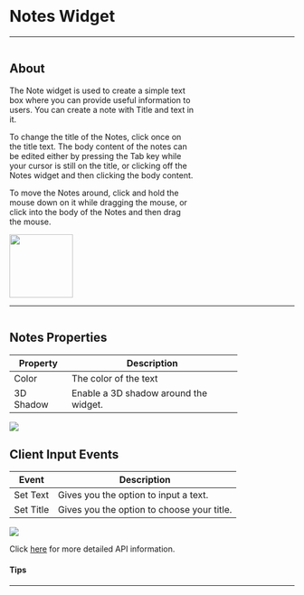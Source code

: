 <!-- Notes Widget Help Markdown -->
<link rel="stylesheet" type="text/css" media="all" href="/help/markdown_styles.css"/>
<br>

# Notes Widget

___
<div class="column-container">
<div class="column row-container" style="width:65%">


## About

The Note widget is used to create a simple text box where you can provide useful information to users. You can create a note with Title and text in it.

To change the title of the Notes, click once on the title text. The body content of the notes can be edited either by pressing the Tab key while your cursor is still on the title, or clicking off the Notes widget and then clicking the body content.

To move the Notes around, click and hold the mouse down on it while dragging the mouse, or click into the body of the Notes and then drag the mouse.

</div>

<div class="column row-container">
<img src="/images/help/notes/notes.png" width="112" height="112">
</div>
</div>

___

<div class="column-container">
<div class="column row-container" style="width:80%;">

## Notes Properties
| Property | Description |
| -------- | ----------- |
| Color | The color of the text |
|3D Shadow | Enable a 3D shadow around the widget. |

</div>
<div class="column row-container">
<img src="/images/help/notes/notes_specific.png">
</div>
</div>

<div class="column-container">
<div class="column row-container" style="width:80%;">

## Client Input Events
| Event | Description |
| ----- | ----------- |
| Set Text | Gives you the option to input a text. |
| Set Title | Gives you the option to choose your title. |

</div>
<div class="column row-container">
<img src="/images/help/notes/notes_client_input.png">
</div>
</div>

Click [here](http:www.google.com "API Info") for more detailed API information.

#### Tips
>

---